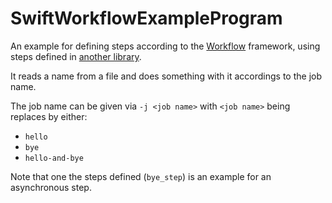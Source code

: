 # SwiftWorkflowExampleProgram

An example for defining steps according to the [Workflow](https://github.com/stefanspringer1/SwiftWorkflow.git) framework, using steps defined in [another library](https://github.com/stefanspringer1/SwiftWorkflowExampleLibrary).

It reads a name from a file and does something with it accordings to the job name.

The job name can be given via `-j <job name>` with `<job name>` being replaces by either:

- `hello`
- `bye`
- `hello-and-bye`

Note that one the steps defined (`bye_step`) is an example for an asynchronous step.
